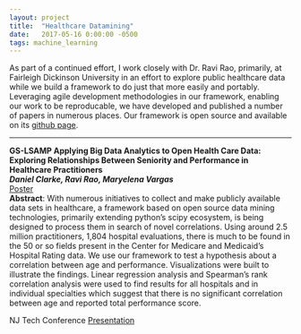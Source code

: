 ```yaml
---
layout: project
title:  "Healthcare Datamining"
date:   2017-05-16 0:00:00 -0500
tags: machine_learning
---
```


As part of a continued effort, I work closely with Dr. Ravi Rao, primarily, at Fairleigh Dickinson University in an effort to explore public healthcare data while we build a framework to do just that more easily and portably. Leveraging agile development methodologies in our framework, enabling our work to be reproducable, we have developed and published a number of papers in numerous places. Our framework is open source and available on its [github page](https://github.com/fdudatamining/).


---
**GS-LSAMP Applying Big Data Analytics to Open Health Care Data: Exploring Relationships Between Seniority and Performance in Healthcare Practitioners**  
***Daniel Clarke, Ravi Rao, Maryelena Vargas***  
[Poster](/assets/2018-01-01-fdudatamining/lsamp_poster.pdf)  
**Abstract**: With numerous initiatives to collect and make publicly available data sets in healthcare, a framework based on open source data mining technologies, primarily extending python’s scipy ecosystem, is being designed to process them in search of novel correlations. Using around 2.5 million practitioners, 1,804 hospital evaluations, there is much to be found in the 50 or so fields present in the Center for Medicare and Medicaid’s Hospital Rating data. We use our framework to test a hypothesis about a correlation between age and performance. Visualizations were built to illustrate the findings. Linear regression analysis and Spearman’s rank correlation analysis were used to find results for all hospitals and in individual specialties which suggest that there is no significant correlation between age and reported total performance score.

NJ Tech Conference [Presentation](/assets/2018-01-01-fdudatamining/nj_tech_conference.pptx)
